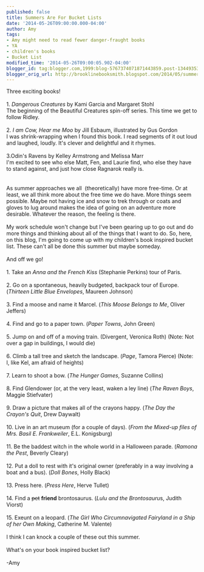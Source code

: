```yaml
---
published: false
title: Summers Are For Bucket Lists
date: '2014-05-26T09:00:00.000-04:00'
author: Amy
tags:
- Amy might need to read fewer danger-fraught books
- YA
- children's books
- Bucket List
modified_time: '2014-05-26T09:00:05.902-04:00'
blogger_id: tag:blogger.com,1999:blog-5767374071871443859.post-1344935399633288444
blogger_orig_url: http://brooklinebooksmith.blogspot.com/2014/05/summers-are-for-bucket-lists.html
---
```


Three exciting books! <br /><br />1.<i> Dangerous Creatures</i> by Kami Garcia and Margaret Stohl<br />The beginning of the Beautiful Creatures spin-off series. This time we get to follow Ridley.<br /><br />2.<i> I am Cow, Hear me Moo</i> by Jill Esbaum, illustrated by Gus Gordon<br />I was shrink-wrapping when I found this book. I read segments of it out loud and laughed, loudly. It's clever and delightful and it rhymes.<br /><br />3.Odin's Ravens by Kelley Armstrong and Melissa Marr<br />I'm excited to see who else Matt, Fen, and Laurie find, who else they have to stand against, and just how close Ragnarok really is.<br /><br /><br />As summer approaches we all&nbsp; (theoretically) have more free-time. Or at least, we all think more about the free time we do have. More things seem possible. Maybe not having ice and snow to trek through or coats and gloves to lug around makes the idea of going on an adventure more desirable. Whatever the reason, the feeling is there.<br /><br />My work schedule won't change but I've been gearing up to go out and do more things and thinking about all of the things that I want to do. So, here, on this blog, I'm going to come up with my children's book inspired bucket list. These can't all be done this summer but maybe someday.<br /><br />And off we go!<br /><br />1. Take an <i>Anna and the French Kiss</i> (Stephanie Perkins) tour of Paris. <br /><br />2. Go on a spontaneous, heavily budgeted, backpack tour of Europe. (<i>Thirteen Little Blue Envelopes</i>, Maureen Johnson)<br /><br />3. Find a moose and name it Marcel. (<i>This Moose Belongs to Me</i>, Oliver Jeffers)<br /><br />4. Find and go to a paper town. (<i>Paper Towns</i>, John Green)<br /><br />5. Jump on and off of a moving train. (Divergent, Veronica Roth) (Note: Not over a gap in buildings, I would die)<br /><br />6. Climb a tall tree and sketch the landscape. (<i>Page</i>, Tamora Pierce) (Note: I, like Kel, am afraid of heights)<br /><br />7. Learn to shoot a bow. (<i>The Hunger Games</i>, Suzanne Collins) <br /><br />8. Find Glendower (or, at the very least, waken a ley line) (<i>The Raven Boys</i>, Maggie Stiefvater)<br /><br />9. Draw a picture that makes all of the crayons happy. (<i>The Day the Crayon's Quit</i>, Drew Daywalt)<br /><br />10. Live in an art museum (for a couple of days). (<i>From the Mixed-up files of Mrs. Basil E. Frankweiler</i>, E.L. Konigsburg)<br /><br />11. Be the baddest witch in the whole world in a Halloween parade. (<i>Ramona the Pest</i>, Beverly Cleary)<br /><br />12. Put a doll to rest with it's original owner (preferably in a way involving a boat and a bus). (<i>Doll Bones</i>, Holly Black)<br /><br />13. Press here. (<i>Press Here</i>, Herve Tullet)<br /><br />14. Find a <strike>pet</strike> <b>friend</b> brontosaurus. (<i>Lulu and the Brontosauru</i>s, Judith Viorst)<br /><br />15. Exeunt on a leopard. (<i>The Girl Who Circumnavigated Fairyland in a Ship of her Own Making</i>, Catherine M. Valente)<br /><br />I think I can knock a couple of these out this summer. <br /><br />What's on your book inspired bucket list?<br /><br />-Amy